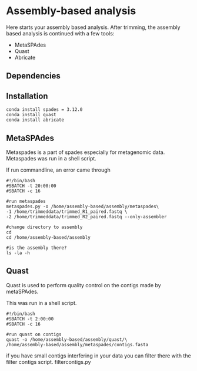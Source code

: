 # Assembly-based analysis
Here starts your assembly based analysis. 
After trimming, the assembly based analysis is continued with a few tools: 
- MetaSPAdes 
- Quast 
- Abricate 

## Dependencies 




## Installation 
```
conda install spades = 3.12.0
conda install quast 
conda install abricate 
```
## MetaSPAdes 
Metaspades is a part of spades especially for metagenomic data. 
Metaspades was run in a shell script. 

If run commandline, an error came through

```
#!/bin/bash
#SBATCH -t 20:00:00
#SBATCH -c 16
 
#run metaspades
metaspades.py -o /home/assembly-based/assembly/metaspades\ 
-1 /home/trimmeddata/trimmed_R1_paired.fastq \
-2 /home/trimmeddata/trimmed_R2_paired.fastq --only-assembler
 
#change directory to assembly 
cd 
cd /home/assembly-based/assembly
 
#is the assembly there?
ls -la -h 
```
## Quast 
Quast is used to perform quality control on the contigs made by metaSPAdes.

This was run in a shell script. 
```
#!/bin/bash
#SBATCH -t 2:00:00
#SBATCH -c 16

#run quast on contigs 
quast -o /home/assembly-based/assembly/quast/\
/home/assembly-based/assembly/metaspades/contigs.fasta
```
if you have small contigs interfering in your data you can filter there with the filter contigs script. 
filtercontigs.py
